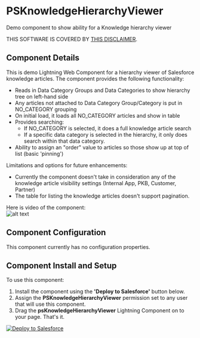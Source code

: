 # PSKnowledgeHierarchyViewer
Demo component to show ability for a Knowledge hierarchy viewer

THIS SOFTWARE IS COVERED BY [THIS DISCLAIMER](https://raw.githubusercontent.com/thedges/Disclaimer/master/disclaimer.txt).

## Component Details
This is demo Lightning Web Component for a hierarchy viewer of Salesforce knowledge articles. The component provides the following functionality:

  * Reads in Data Category Groups and Data Categories to show hierarchy tree on left-hand side
  * Any articles not attached to Data Category Group/Category is put in NO_CATEGORY grouping
  * On initial load, it loads all NO_CATEGORY articles and show in table
  * Provides searching:
    * If NO_CATEGORY is selected, it does a full knowledge article search
    * If a specific data category is selected in the hierarchy, it only does search within that data category.
  * Ability to assign an "order" value to articles so those show up at top of list (basic 'pinning')
  
Limitations and options for future enhancements:
  * Currently the component doesn't take in consideration any of the knowledge article visibility settings (Internal App, PKB, Customer, Partner)
  * The table for listing the knowledge articles doesn't support pagination.
  
Here is video of the component:  
![alt text](https://github.com/thedges/PSKnowledgeHierarchyViewer/blob/master/PSKnowledgeHierarchyViewer.gif "Sample Image")

## Component Configuration

This component currently has no configuration properties.

## Component Install and Setup

To use this component:
1. Install the component using the **'Deploy to Salesforce'** button below.
2. Assign the **PSKnowledgeHierarchyViewer** permission set to any user that will use this component.
2. Drag the **psKnowledgeHierarchyViewer** Lightning Component on to your page. That's it.

<a href="https://githubsfdeploy.herokuapp.com">
  <img alt="Deploy to Salesforce"
       src="https://raw.githubusercontent.com/afawcett/githubsfdeploy/master/deploy.png">
</a>

